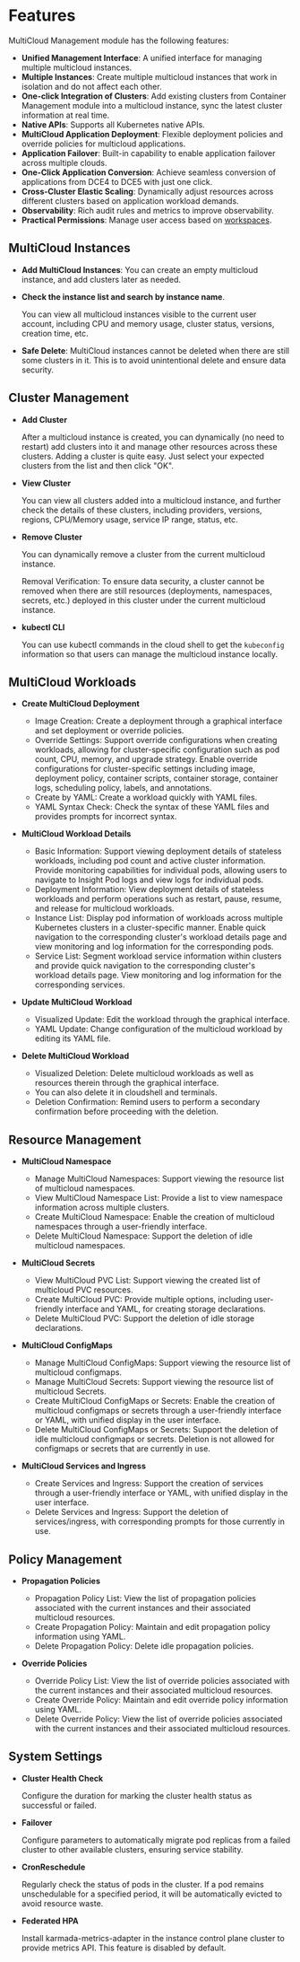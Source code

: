# Features

MultiCloud Management module has the following features:

- **Unified Management Interface**: A unified interface for managing multiple multicloud instances.
- **Multiple Instances**: Create multiple multicloud instances that work in isolation and do not affect each other.
- **One-click Integration of Clusters**: Add existing clusters from Container Management module into a multicloud instance, sync the latest cluster information at real time.
- **Native APIs**: Supports all Kubernetes native APIs.
- **MultiCloud Application Deployment**: Flexible deployment policies and override policies for multicloud applications.
- **Application Failover**: Built-in capability to enable application failover across multiple clouds.
- **One-Click Application Conversion**: Achieve seamless conversion of applications from DCE4 to DCE5 with just one click.
- **Cross-Cluster Elastic Scaling**: Dynamically adjust resources across different clusters based on application workload demands.
- **Observability**: Rich audit rules and metrics to improve observability.
- **Practical Permissions**: Manage user access based on [workspaces](../../ghippo/user-guide/workspace/workspace.md).

## MultiCloud Instances

- **Add MultiCloud Instances**: You can create an empty multicloud instance, and add clusters later as needed.

- **Check the instance list and search by instance name**.

    You can view all multicloud instances visible to the current user account, including CPU and memory usage, cluster status, versions, creation time, etc.

- **Safe Delete**: MultiCloud instances cannot be deleted when there are still some clusters in it. This is to avoid unintentional delete and ensure data security.

## Cluster Management

- **Add Cluster**

    After a multicloud instance is created, you can dynamically (no need to restart) add clusters into it and manage other resources across these clusters. Adding a cluster is quite easy. Just select your expected clusters from the list and then click "OK".

- **View Cluster**

    You can view all clusters added into a multicloud instance, and further check the details of these clusters, including providers, versions, regions, CPU/Memory usage, service IP range, status, etc.

- **Remove Cluster**

    You can dynamically remove a cluster from the current multicloud instance.

    Removal Verification: To ensure data security, a cluster cannot be removed when there are still resources (deployments, namespaces, secrets, etc.) deployed in this cluster under the current multicloud instance.

- **kubectl CLI**

    You can use kubectl commands in the cloud shell to get the `kubeconfig` information so that users can manage the multicloud instance locally.

## MultiCloud Workloads

- **Create MultiCloud Deployment**

    - Image Creation: Create a deployment through a graphical interface and set deployment or override policies.
    - Override Settings: Support override configurations when creating workloads, allowing for cluster-specific configuration such as pod count, CPU, memory, and upgrade strategy. Enable override configurations for cluster-specific settings including image, deployment policy, container scripts, container storage, container logs, scheduling policy, labels, and annotations.
    - Create by YAML: Create a workload quickly with YAML files.
    - YAML Syntax Check: Check the syntax of these YAML files and provides prompts for incorrect syntax.

- **MultiCloud Workload Details**

    - Basic Information: Support viewing deployment details of stateless workloads, including pod count and active cluster information. Provide monitoring capabilities for individual pods, allowing users to navigate to Insight Pod logs and view logs for individual pods.
    - Deployment Information: View deployment details of stateless workloads and perform operations such as restart, pause, resume, and release for multicloud workloads.
    - Instance List: Display pod information of workloads across multiple Kubernetes clusters in a cluster-specific manner. Enable quick navigation to the corresponding cluster's workload details page and view monitoring and log information for the corresponding pods.
    - Service List: Segment workload service information within clusters and provide quick navigation to the corresponding cluster's workload details page. View monitoring and log information for the corresponding services.

- **Update MultiCloud Workload**

    - Visualized Update: Edit the workload through the graphical interface.
    - YAML Update: Change configuration of the multicloud workload by editing its YAML file.

- **Delete MultiCloud Workload**

    - Visualized Deletion: Delete multicloud workloads as well as resources therein through the graphical interface.
    - You can also delete it in cloudshell and terminals.
    - Deletion Confirmation: Remind users to perform a secondary confirmation before proceeding with the deletion.

## Resource Management

- **MultiCloud Namespace**

    - Manage MultiCloud Namespaces: Support viewing the resource list of multicloud namespaces.
    - View MultiCloud Namespace List: Provide a list to view namespace information across multiple clusters.
    - Create MultiCloud Namespace: Enable the creation of multicloud namespaces through a user-friendly interface.
    - Delete MultiCloud Namespace: Support the deletion of idle multicloud namespaces.

- **MultiCloud Secrets**

    - View MultiCloud PVC List: Support viewing the created list of multicloud PVC resources.
    - Create MultiCloud PVC: Provide multiple options, including user-friendly interface and YAML, for creating storage declarations.
    - Delete MultiCloud PVC: Support the deletion of idle storage declarations.

- **MultiCloud ConfigMaps**

    - Manage MultiCloud ConfigMaps: Support viewing the resource list of multicloud configmaps.
    - Manage MultiCloud Secrets: Support viewing the resource list of multicloud Secrets.
    - Create MultiCloud ConfigMaps or Secrets: Enable the creation of multicloud configmaps or secrets through a user-friendly interface or YAML, with unified display in the user interface.
    - Delete MultiCloud ConfigMaps or Secrets: Support the deletion of idle multicloud configmaps or secrets. Deletion is not allowed for configmaps or secrets that are currently in use.

- **MultiCloud Services and Ingress**

    - Create Services and Ingress: Support the creation of services through a user-friendly interface or YAML, with unified display in the user interface.
    - Delete Services and Ingress: Support the deletion of services/ingress, with corresponding prompts for those currently in use.

## Policy Management

- **Propagation Policies**

    - Propagation Policy List: View the list of propagation policies associated with the current instances and their associated multicloud resources.
    - Create Propagation Policy: Maintain and edit propagation policy information using YAML.
    - Delete Propagation Policy: Delete idle propagation policies.

- **Override Policies**

    - Override Policy List: View the list of override policies associated with the current instances and their associated multicloud resources.
    - Create Override Policy: Maintain and edit override policy information using YAML.
    - Delete Override Policy: View the list of override policies associated with the current instances and their associated multicloud resources.

## System Settings

- **Cluster Health Check**

    Configure the duration for marking the cluster health status as successful or failed.

- **Failover**

    Configure parameters to automatically migrate pod replicas from a failed cluster to other available clusters, ensuring service stability.

- **CronReschedule**

    Regularly check the status of pods in the cluster. If a pod remains unschedulable for a specified period, it will be automatically evicted to avoid resource waste.

- **Federated HPA**

    Install karmada-metrics-adapter in the instance control plane cluster to provide metrics API. This feature is disabled by default.
